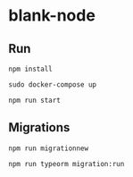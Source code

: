 # blank-node

## Run

`npm install`

`sudo docker-compose up`

`npm run start`

## Migrations

`npm run migrationnew`

`npm run typeorm migration:run`




